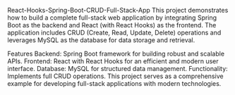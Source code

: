 React-Hooks-Spring-Boot-CRUD-Full-Stack-App
This project demonstrates how to build a complete full-stack web application by integrating Spring Boot as the backend and React (with React Hooks) as the frontend. The application includes CRUD (Create, Read, Update, Delete) operations and leverages MySQL as the database for data storage and retrieval.

Features
Backend: Spring Boot framework for building robust and scalable APIs.
Frontend: React with React Hooks for an efficient and modern user interface.
Database: MySQL for structured data management.
Functionality: Implements full CRUD operations.
This project serves as a comprehensive example for developing full-stack applications with modern technologies.
